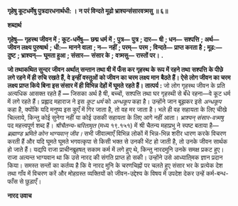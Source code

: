 **गृहेषु कूटधर्मेषु पुत्रदारधनार्थधी: ।** **न परं विन्दते मूढो भ्राश्यन्संसारवत्र्मसु ॥ ६॥** 

**शब्दार्थ** 

**गृहेषु—** **गृहस्थ जीवन में** **; कूट-धर्मेषु—** **छद्म धर्म में** **; पुत्र—** **पुत्र** **; दार—** **षी** **; धन—** **सश्पत्ति** **; अर्थ—** **जीवन लक्ष्य पुरुषार्थ** **;** **धी:—** **मानने वाला** **; न—** **नहीं** **; परम्—** **परम** **; विन्दते—** **प्राप्त करता है** **; मूढ:—** **दुष्ट** **; भ्राश्यन्—** **घूमता हुआ** **; संसार—** **संसार के** **;** **वत्र्मसु—** **रास्तों पर।** **.** 

**जो तथाकथित सुन्दर जीवन अर्थात् सन्तान तथा षी में फँस कर गृहस्थ के रूप में रहने तथा** **सश्पत्ति के पीछे लगे रहने में ही रुचि रखते हैं, वे इन्हीं वस्तुओं को जीवन का चरम लक्ष्य मान** **बैठते हैं। ऐसे लोग जीवन का चरम लक्ष्य प्राप्त किये बिना इस संसार में ही विभिन्न देहों में घूमते** **रहते हैं।** **तात्पर्य :** जो लोग गृहस्थ जीवन के प्रति अत्यधिक आसक्त रहते हैं **—** जिसका अर्थ है षी, बच्चों, सश्पत्ति तथा घर गृहस्थी से बँधे रहना—वे कूट धर्म में लगे रहते हैं। प्रह्लाद महाराज ने इस *कूट धर्म*  को *अन्धकूप* कहा है। उन्होंने जान बूझकर इसे *अन्धकूप* कहा है, क्योंकि यदि मनुष्य इस कुएँ में गिर जाता है, तो वह मर जाता है। भले ही वह सहायता के लिए चीखे चिल्लाये, किन्तु कोई सुनेगा नहीं या कोई उसकी सहायता के लिए आगे नहीं आता। *भ्राश्यन् संसार-वत्र्मषु* पद महत्त्वपूर्ण शब्द हैं। *श्रीचैतन्य-चरितामृत* (मध्य १९.१५१) में श्री चैतन्य महाप्रभु ने स्पष्ट बताया है— *ब्रह्माण्ड भ्रमिते कोन भाग्यवान् जीव।* सभी जीवात्माएँ विभिन्न लोकों में भिन्न-भिन्न शरीर धारण करके विचरण करती हैं और यदि घूमते घूमते भगवत्कृपा से किसी भक्त से उनकी भेंट हो जाती है, तो उनके जीवन सार्थक हो जाते हैं। यद्यपि राजा प्राचीनबॢहषत् सकाम कर्म में लगे हुए थे, किन्तु नारदमुनि उनके समक्ष प्रकट हुए। राजा अत्यन्त भाग्यवान था कि उसे नारद की संगति प्राप्त हो सकी। उन्होंने उसे आध्याति्मक ज्ञान प्रदान किया। समस्त सन्तों का कर्तव्य है कि वे नारद मुनि के चरणचिह्नों पर चलते हुए संसार भर के प्रत्येक देश तथा गाँव में विचरण करें और मोहग्रस्त व्यक्तियों को जीवन-उद्देश्य के विषय में उपदेश देकर उन्हें कर्म-बन्ध-फाँस से छुड़ाएँ।  

**नारद उवाच** 